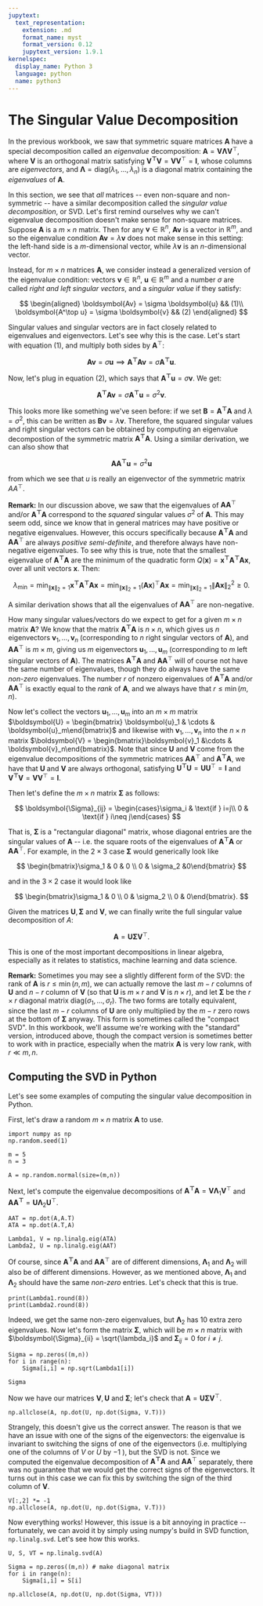 ```yaml
---
jupytext:
  text_representation:
    extension: .md
    format_name: myst
    format_version: 0.12
    jupytext_version: 1.9.1
kernelspec:
  display_name: Python 3
  language: python
  name: python3
---
```


# The Singular Value Decomposition

In the previous workbook, we saw that symmetric square matrices $\boldsymbol{A}$ have a special decomposition called an _eigenvalue_ decomposition: $\boldsymbol{A} = \boldsymbol{V\Lambda V}^\top$, where $\boldsymbol{V}$ is an orthogonal matrix satisfying $\boldsymbol{V^\top V} = \boldsymbol{VV}^\top = \boldsymbol{I}$, whose columns are _eigenvectors_, and $\boldsymbol{\Lambda} = \text{diag}(\lambda_1,\dots, \lambda_n)$ is a diagonal matrix containing the _eigenvalues_ of $\boldsymbol{A}$.

In this section, we see that _all_ matrices -- even non-square and non-symmetric -- have a similar decomposition called the _singular value decomposition_, or SVD. Let's first remind ourselves why we can't eigenvalue decomposition doesn't make sense for non-square matrices. Suppose $\boldsymbol{A}$ is a $m\times n$ matrix. Then for any $\boldsymbol{v}\in \mathbb{R}^n$, $\boldsymbol{Av}$ is a vector in $\mathbb{R}^m$, and so the eigenvalue condition $\boldsymbol{Av} = \lambda \boldsymbol{v}$ does not make sense in this setting: the left-hand side is a $m$-dimensional vector, while $\lambda \boldsymbol{v}$ is an $n$-dimensional vector.

Instead, for $m\times n$ matrices $\boldsymbol{A}$, we consider instead a generalized version of the eigenvalue condition: vectors $\boldsymbol{v}\in \mathbb{R}^n$, $\boldsymbol{u}\in \mathbb{R}^m$ and a number $\sigma$ are called _right and left singular vectors_, and a _singular value_ if they satisfy:


$$
\begin{aligned}
\boldsymbol{Av} = \sigma \boldsymbol{u} && (1)\\
\boldsymbol{A^\top u} = \sigma \boldsymbol{v} && (2)
\end{aligned}
$$


Singular values and singular vectors are in fact closely related to eigenvalues and eigenvectors. Let's see why this is the case. Let's start with equation $(1)$, and multiply both sides by $\boldsymbol{A}^\top$:


$$
\boldsymbol{Av} = \sigma \boldsymbol{u} \implies \boldsymbol{A^\top A v} = \sigma \boldsymbol{A^\top u}.
$$


Now, let's plug in equation $(2)$, which says that $\boldsymbol{A^\top u} = \sigma \boldsymbol{v}$. We get:


$$
\boldsymbol{A^\top A v} = \sigma \boldsymbol{A^\top u} = \sigma^2 \boldsymbol{v}.
$$


This looks more like something we've seen before: if we set $\boldsymbol{B} = \boldsymbol{A^\top A}$ and $\lambda = \sigma^2$, this can be written as $\boldsymbol{Bv} = \lambda \boldsymbol{v}$. Therefore, the squared singular values and right singular vectors can be obtained by computing an eigenvalue decompostion of the symmetric matrix $\boldsymbol{A^\top A}$. Using a similar derivation, we can also show that


$$
\boldsymbol{AA^\top u} = \sigma^2 \boldsymbol{u}
$$


from which we see that $u$ is really an eigenvector of the symmetric matrix $AA^\top$.

**Remark:** In our discussion above, we saw that the eigenvalues of $\boldsymbol{AA}^\top$ and/or $\boldsymbol{A^\top A}$ correspond to the _squared_ singular values $\sigma^2$ of $\boldsymbol{A}$. This may seem odd, since we know that in general matrices may have positive or negative eigenvalues. However, this occurs specifically because $\boldsymbol{A^\top A}$ and $\boldsymbol{AA}^\top$ are always _positive semi-definite_, and therefore always have non-negative eigenvalues. To see why this is true, note that the smallest eigenvalue of $\boldsymbol{A^\top A}$ are the minimum of the quadratic form $Q(\boldsymbol{x}) = \boldsymbol{x^\top A^\top A x}$, over all unit vectors $\boldsymbol{x}$. Then:


$$
\lambda_{\text{min}} = \min_{\|\boldsymbol{x}\|_2 =1} \boldsymbol{x^\top A^\top A x} = \min_{\|\boldsymbol{x}\|_2 =1} (\boldsymbol{Ax})^\top \boldsymbol{Ax} = \min_{\|\boldsymbol{x}\|_2 =1}\|\boldsymbol{Ax}\|_2^2 \geq 0.
$$


A similar derivation shows that all the eigenvalues of $\boldsymbol{AA}^\top$ are non-negative.

How many singular values/vectors do we expect to get for a given $m\times n$ matrix $\boldsymbol{A}$? We know that the matrix $\boldsymbol{A^\top A}$ is $n\times n$, which gives us $n$ eigenvectors $\boldsymbol{v}_1,\dots, \boldsymbol{v}_n$ (corresponding to $n$ right singular vectors of $\boldsymbol{A}$), and $\boldsymbol{AA}^\top$ is $m\times m$, giving us $m$ eigenvectors $\boldsymbol{u}_1,\dots, \boldsymbol{u}_m$ (corresponding to $m$ left singular vectors of $\boldsymbol{A}$). The matrices $\boldsymbol{A^\top A}$ and $\boldsymbol{AA}^\top$ will of course not have the same number of eigenvalues, though they do always have the same _non-zero_ eigenvalues. The number $r$ of nonzero eigenvalues of $\boldsymbol{A^\top A}$ and/or $\boldsymbol{AA}^\top$  is exactly equal to the _rank_ of $\boldsymbol{A}$, and we always have that $r \leq \min(m,n)$.

Now let's collect the vectors $\boldsymbol{u}_1,\dots, \boldsymbol{u}_m$ into an $m\times m$ matrix $\boldsymbol{U} = \begin{bmatrix} \boldsymbol{u}_1 & \cdots & \boldsymbol{u}_m\end{bmatrix}$ and likewise with $\boldsymbol{v}_1,\dots, \boldsymbol{v}_n$ into the $n\times n$ matrix $\boldsymbol{V} = \begin{bmatrix}\boldsymbol{v}_1 &\cdots & \boldsymbol{v}_n\end{bmatrix}$. Note that since $\boldsymbol{U}$ and $\boldsymbol{V}$ come from the eigenvalue decompositions of the symmetric matrices $\boldsymbol{AA}^\top$ and $\boldsymbol{A^\top A}$, we have that $\boldsymbol{U}$ and $\boldsymbol{V}$ are always orthogonal, satisfying $\boldsymbol{U^\top U} = \boldsymbol{UU}^\top = \boldsymbol{I}$ and $\boldsymbol{V^\top V} = \boldsymbol{VV}^\top = \boldsymbol{I}$.

Then let's define the $m\times n$ matrix $\boldsymbol{\Sigma}$ as follows:


$$
\boldsymbol{\Sigma}_{ij} = \begin{cases}\sigma_i & \text{if } i=j\\ 0  & \text{if } i\neq j\end{cases}
$$


That is, $\boldsymbol{\Sigma}$ is a "rectangular diagonal" matrix, whose diagonal entries are the singular values of $\boldsymbol{A}$ -- i.e. the square roots of the eigenvalues of $\boldsymbol{A^\top A}$ or $\boldsymbol{AA}^\top$. For example, in the $2\times 3$ case $\boldsymbol{\Sigma}$ would generically look like


$$
\begin{bmatrix}\sigma_1 & 0 & 0 \\ 0 & \sigma_2 &0\end{bmatrix}
$$

and in the $3\times 2$ case it would look like


$$
\begin{bmatrix}\sigma_1 & 0  \\ 0 & \sigma_2 \\ 0 & 0\end{bmatrix}.
$$



Given the matrices $\boldsymbol{U}, \boldsymbol{\Sigma}$ and $\boldsymbol{V}$, we can finally write the full singular value decomposition of $A$:

$$
\boldsymbol{A} = \boldsymbol{U\Sigma V}^\top.
$$


This is one of the most important decompositions in linear algebra, especially as it relates to statistics, machine learning and data science.

**Remark:** Sometimes you may see a slightly different form of the SVD: the rank of $\boldsymbol{A}$ is $r\leq \min(n,m)$, we can actually remove the last $m-r$ columns of $\boldsymbol{U}$ and $n-r$ column of $\boldsymbol{V}$ (so that $\boldsymbol{U}$ is $m\times r$ and $\boldsymbol{V}$ is $n\times r$), and let $\boldsymbol{\Sigma}$ be the $r\times r$ diagonal matrix $\text{diag}(\sigma_1,\dots,\sigma_r)$. The two forms are totally equivalent, since the last $m-r$ columns of $\boldsymbol{U}$ are only multiplied by the $m-r$ zero rows at the bottom of $\boldsymbol{\Sigma}$ anyway. This form is sometimes called the "compact SVD". In this workbook, we'll assume we're working with the "standard" version, introduced above, though the compact version is sometimes better to work with in practice, especially when the matrix $\boldsymbol{A}$ is very low rank, with $r\ll m,n$.

## Computing the SVD in Python

Let's see some examples of computing the singular value decomposition in Python.

First, let's draw a random $m\times n$ matrix $\boldsymbol{A}$ to use.

```{code-cell}
import numpy as np
np.random.seed(1)

m = 5
n = 3

A = np.random.normal(size=(m,n))
```

Next, let's compute the eigenvalue decompositions of $\boldsymbol{A^\top A} = \boldsymbol{V\Lambda}_1 \boldsymbol{V}^\top$ and $\boldsymbol{AA^\top} = \boldsymbol{U\Lambda}_2 \boldsymbol{U}^\top$.

```{code-cell}
AAT = np.dot(A,A.T)
ATA = np.dot(A.T,A)

Lambda1, V = np.linalg.eig(ATA)
Lambda2, U = np.linalg.eig(AAT)
```

Of course, since $\boldsymbol{A^\top A}$ and $\boldsymbol{AA}^\top$ are of different dimensions, $\boldsymbol{\Lambda}_1$ and $\boldsymbol{\Lambda}_2$ will also be of different dimensions. However, as we mentioned above, $\boldsymbol{\Lambda}_1$ and $\boldsymbol{\Lambda}_2$ should have the same _non-zero_ entries. Let's check that this is true.

```{code-cell}
print(Lambda1.round(8))
print(Lambda2.round(8))
```

Indeed, we get the same non-zero eigenvalues, but $\boldsymbol{\Lambda}_2$ has 10 extra zero eigenvalues. Now let's form the matrix $\boldsymbol{\Sigma}$, which will be $m\times n$ matrix with $\boldsymbol{\Sigma}_{ii} = \sqrt{\lambda_i}$ and $\boldsymbol{\Sigma}_{ij} = 0$ for $i\neq j$.

```{code-cell}
Sigma = np.zeros((m,n))
for i in range(n):
    Sigma[i,i] = np.sqrt(Lambda1[i])

Sigma
```

Now we have our matrices $\boldsymbol{V},\boldsymbol{U}$ and $\boldsymbol{\Sigma}$; let's check that $\boldsymbol{A} = \boldsymbol{U\Sigma V}^\top$.

```{code-cell}
np.allclose(A, np.dot(U, np.dot(Sigma, V.T)))
```

Strangely, this doesn't give us the correct answer. The reason is that we have an issue with one of the signs of the eigenvectors: the eigenvalue is invariant to switching the signs of one of the eigenvectors (i.e. multiplying one of the columns of $V$ or $U$ by $-1$ ), but the SVD is not. Since we computed the eigenvalue decomposition of $\boldsymbol{A^\top A}$ and $\boldsymbol{AA}^\top$ separately, there was no guarantee that we would get the correct signs of the eigenvectors. It turns out in this case we can fix this by switching the sign of the third column of $\boldsymbol{V}$.

```{code-cell}
V[:,2] *= -1
np.allclose(A, np.dot(U, np.dot(Sigma, V.T)))
```

Now everything works! However, this issue is a bit annoying in practice -- fortunately, we can avoid it by simply using numpy's build in SVD function, `np.linalg.svd`. Let's see how this works.

```{code-cell}
U, S, VT = np.linalg.svd(A)

Sigma = np.zeros((m,n)) # make diagonal matrix
for i in range(n):
    Sigma[i,i] = S[i]

np.allclose(A, np.dot(U, np.dot(Sigma, VT)))
```
